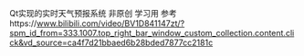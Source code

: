 Qt实现的实时天气预报系统
非原创 学习用
参考https://www.bilibili.com/video/BV1D841147zt/?spm_id_from=333.1007.top_right_bar_window_custom_collection.content.click&vd_source=ca4f7d21bbaed6b28bded7877cc2181c
